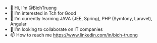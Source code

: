 - 👋 Hi, I’m @BichTruong
- 👀 I’m interested in Tch for Good
- 🌱 I’m currently learning  JAVA (JEE, Spring), PHP (Symfony, Laravel), Angular
- 💞️ I’m looking to collaborate on IT companies
- 📫 How to reach me https://www.linkedin.com/in/bich-truong

<!---
BichTruong/BichTruong is a ✨ special ✨ repository because its `README.md` (this file) appears on your GitHub profile.
You can click the Preview link to take a look at your changes.
--->
